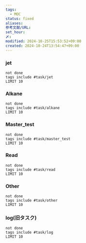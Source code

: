 ```yaml
---
tags:
  - MOC
status: fixed
aliases: 
参考文献/URL: 
set_hour: 
〆: 
modified: 2024-10-25T15:53:52+09:00
created: 2024-10-24T13:54:47+09:00
---
```



### jet
```tasks
not done
tags include #task/jet 
LIMIT 10
```
### Alkane
```tasks
not done
tags include #task/alkane 
LIMIT 10
```
### Master_test
```tasks
not done
tags include #task/master_test 
LIMIT 10
```
### Read
```tasks
not done
tags include #task/read  
LIMIT 10
```
### Other
```tasks
not done
tags include #task/other 
LIMIT 10
```
### log(旧タスク)
```tasks
not done
tags include #task/log 
LIMIT 10
```
### 